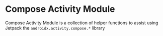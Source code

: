 # Compose Activity Module

Compose Activity Module is a collection of helper functions to assist using Jetpack the
`androidx.activity.compose.*` library